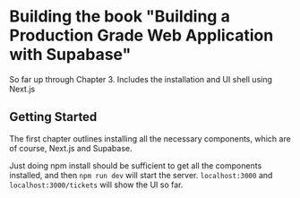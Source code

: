 # Building the book "Building a Production Grade Web Application with Supabase"

So far up through Chapter 3. Includes the installation and UI shell using
Next.js

## Getting Started

The first chapter outlines installing all the necessary components, which are
of course, Next.js and Supabase.

Just doing npm install should be sufficient to get all the components installed,
and then `npm run dev` will start the server. `localhost:3000` and 
`localhost:3000/tickets` will show the UI so far.


